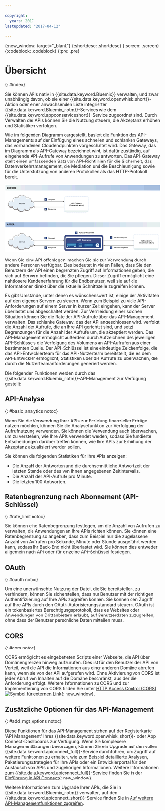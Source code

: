 ```yaml
---

copyright:
  years: 2017
lastupdated: "2017-04-12"

---
```



{:new_window: target="_blank"}
{:shortdesc: .shortdesc}
{:screen: .screen}
{:codeblock: .codeblock}
{:pre: .pre}

# Übersicht
{: #index}

Sie können APIs nativ in {{site.data.keyword.Bluemix}} verwalten, und zwar unabhängig davon, ob sie einer {{site.data.keyword.openwhisk_short}}-Aktion oder einer anwachsenden Liste integrierter {{site.data.keyword.Bluemix_notm}}-Services wie dem {{site.data.keyword.appconserviceshort}}-Service zugeordnet sind. Durch Verwalten der APIs können Sie die Nutzung steuern, die Akzeptanz erhöhen und Statistiken verfolgen. 

Wie im folgenden Diagramm dargestellt, basiert die Funktion des API-Managements auf der Einfügung eines schnellen und schlanken Gateways, das vorhandenen Cloudendpunkten vorgeschaltet wird. Das Gateway, das im Diagramm als API-Gateway bezeichnet wird, ist dafür zuständig, auf eingehende API-Aufrufe von Anwendungen zu antworten. Das API-Gateway stellt einen umfassenden Satz von API-Richtlinien für die Sicherheit, das Datenverkehrsmanagement, die Mediation und die Beschleunigung sowie für die Unterstützung von anderen Protokollen als das HTTP-Protokoll bereit. 

![API-Gateway-Verarbeitungsablauf.](images/bluemix-native-apim-flow_ow.png "API-Managementablauf.")

Wenn Sie eine API offenlegen, machen Sie sie zur Verwendung durch andere Personen verfügbar. Dies bedeutet in vielen Fällen, dass Sie den Benutzern der API einen begrenzten Zugriff auf Informationen geben, die sich auf Servern befinden, die Sie pflegen. Dieser Zugriff ermöglicht eine nahtlosere Kundenerfahrung für die Endbenutzer, weil sie auf die Informationen direkt über die aktuelle Schnittstelle zugreifen können. 

Es gibt Umstände, unter denen es wünschenswert ist, einige der Aktivitäten auf den eigenen Servern zu steuern. Wenn zum Beispiel zu viele API-Anforderungen auf einem Server in kurzer Zeit eingehen, kann der Server überlastet und abgeschaltet werden. Zur Vermeidung einer solchen Situation können Sie die Rate der API-Aufrufe über das API-Management verwalten. Das schlanke Gateway, das der API angeschlossen wird, verfolgt die Anzahl der Aufrufe, die an Ihre API gerichtet sind, und setzt Begrenzungen für die Anzahl der Aufrufe um, die akzeptiert werden. Das API-Management ermöglicht außerdem durch Aufzeichnen des jeweiligen API-Schlüssels die Verfolgung des Volumens an API-Aufrufen aus einer bestimmten Quelle. Der API-Schlüssel ist eine eindeutige Zeichenfolge, die das API-Entwicklerteam für das API-Nutzerteam bereitstellt, die es dem API-Entwickler ermöglicht, Statistiken über die Aufrufe zu überwachen, die durch die Nutzerteamanforderungen generiert werden.   

Die folgenden Funktionen werden durch das {{site.data.keyword.Bluemix_notm}}-API-Management zur Verfügung gestellt: 
## API-Analyse
{: #basic_analytics notoc}

Wenn Sie die Verwendung Ihrer APIs zur Erzielung finanzieller Erträge nutzen möchten, können Sie die Analysefunktion zur Verfolgung der Aufrufnutzung verwenden. Sie können die Verwendung auch überwachen, um zu verstehen, wie Ihre APIs verwendet werden, sodass Sie fundierte Entscheidungen darüber treffen können, wie Ihre APIs zur Erhöhung der Akzeptanz aktualisiert werden sollen. 

Sie können die folgenden Statistiken für Ihre APIs anzeigen: 
* Die Anzahl der Antworten und die durchschnittliche Antwortzeit der letzten Stunde oder des von Ihnen angegebenen Zeitintervalls. 
* Die Anzahl der API-Aufrufe pro Minute. 
* Die letzten 100 Antworten. 

## Ratenbegrenzung nach Abonnement (API-Schlüssel)
{: #rate_limit notoc}

Sie können eine Ratenbegrenzung festlegen, um die Anzahl von Aufrufen zu verwalten, die Anwendungen an Ihre APIs richten können. Sie können eine Ratenbegrenzung so angeben, dass zum Beispiel nur die zugelassene Anzahl von Aufrufen pro Sekunde, Minute oder Stunde ausgeführt werden kann, sodass Ihr Back-End nicht überlastet wird. Sie können dies entweder allgemein nach API oder für einzelne API-Schlüssel festlegen. 

## OAuth
{: #oauth notoc}

Um eine unerwünschte Nutzung der Datei, die Sie bereitstellen, zu verhindern, können Sie sicherstellen, dass nur Benutzer mit der richtigen Authentifizierung auf Ihre APIs zugreifen können. Sie können den Zugriff auf Ihre APIs durch den OAuth-Autorisierungsstandard steuern. OAuth ist ein tokenbasiertes Berechtigungsprotokoll, dass es Websites oder Anwendungen von Drittanbietern erlaubt, auf Benutzerdaten zuzugreifen, ohne dass der Benutzer persönliche Daten mitteilen muss. 

## CORS
{: #cors notoc}

CORS ermöglicht es eingebetteten Scripts einer Webseite, die API über Domänengrenzen hinweg aufzurufen. Dies ist für den Benutzer der API von Vorteil, weil die API die Informationen aus einer anderen Domäne abrufen kann, wenn sie von der API aufgerufen wird. Ohne Aktivierung von CORS ist jeder Abruf von Inhalten auf die Domäne beschränkt, aus der die Anforderung erfolgt. Weitere Informationen zu CORS und zur Implementierung von CORS finden Sie unter [HTTP Access Control (CORS) ![Symbol für externen Link](../../icons/launch-glyph.svg "Symbol für externen Link")](https://developer.mozilla.org/en-US/docs/Web/HTTP/Access_control_CORS.html){: new_window}. 

## Zusätzliche Optionen für das API-Management
{: #add_mgt_options notoc}

Diese Funktionen für das API-Management stehen auf der Registerkarte 'API Management' Ihres {{site.data.keyword.openwhisk_short}}- oder App Connect-Dashboards zur Verfügung. Wenn Sie komplexere Managementlösungen bevorzugen, können Sie ein Upgrade auf den vollen {{site.data.keyword.apiconnect_full}}-Service durchführen, um Zugriff auf weitere Funktionen zu erhalten, wie zum Beispiel detaillierte Analysen, Paketierungsstrategien für Ihre APIs oder ein Entwicklerportal für den Austausch von APIs und zugehörigen Informationen. Weitere Informationen zum {{site.data.keyword.apiconnect_full}}-Service finden Sie in der [Einführung in API Connect](https://console.ng.bluemix.net/docs/services/apiconnect/index.html){: new_window}. 

Weitere Informationen zum Upgrade Ihrer APIs, die Sie in {{site.data.keyword.Bluemix_notm}} verwalten, auf den {{site.data.keyword.apiconnect_short}}-Service finden Sie in [Auf weitere API-Managementfunktionen zugreifen](upgrade.html). 


